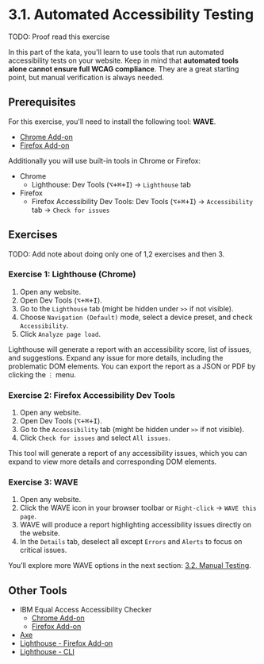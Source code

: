 # 3.1. Automated Accessibility Testing

TODO: Proof read this exercise

In this part of the kata, you'll learn to use tools that run automated accessibility tests on your website. Keep in mind that **automated tools alone cannot ensure full WCAG compliance**. They are a great starting point, but manual verification is always needed.

## Prerequisites

For this exercise, you'll need to install the following tool: **WAVE**.

- [Chrome Add-on](https://chrome.google.com/webstore/detail/wave-evaluation-tool/jbbplnpkjmmeebjpijfedlgcdilocofh)
- [Firefox Add-on](https://addons.mozilla.org/en-US/firefox/addon/wave-accessibility-tool/)

Additionally you will use built-in tools in Chrome or Firefox:

- Chrome
  - Lighthouse: Dev Tools (<kbd>⌥+⌘+I</kbd>) -> `Lighthouse` tab
- Firefox
  - Firefox Accessibility Dev Tools: Dev Tools (<kbd>⌥+⌘+I</kbd>) -> `Accessibility` tab -> `Check for issues`

## Exercises

TODO: Add note about doing only one of 1,2 exercises and then 3.

### Exercise 1: Lighthouse (Chrome)

1. Open any website.
2. Open Dev Tools (<kbd>⌥+⌘+I</kbd>).
3. Go to the `Lighthouse` tab (might be hidden under `>>` if not visible).
4. Choose `Navigation (Default)` mode, select a device preset, and check `Accessibility`.
5. Click `Analyze page load`.

Lighthouse will generate a report with an accessibility score, list of issues, and suggestions. Expand any issue for more details, including the problematic DOM elements. You can export the report as a JSON or PDF by clicking the `⋮` menu.

### Exercise 2: Firefox Accessibility Dev Tools

1. Open any website.
2. Open Dev Tools (<kbd>⌥+⌘+I</kbd>).
3. Go to the `Accessibility` tab (might be hidden under `>>` if not visible).
4. Click `Check for issues` and select `All issues`.

This tool will generate a report of any accessibility issues, which you can expand to view more details and corresponding DOM elements.

### Exercise 3: WAVE

1. Open any website.
2. Click the WAVE icon in your browser toolbar or `Right-click` -> `WAVE this page`.
3. WAVE will produce a report highlighting accessibility issues directly on the website.
4. In the `Details` tab, deselect all except `Errors` and `Alerts` to focus on critical issues.

You’ll explore more WAVE options in the next section: [3.2. Manual Testing](3.2-manual-testing.md).

## Other Tools

- IBM Equal Access Accessibility Checker
  - [Chrome Add-on](https://chrome.google.com/webstore/detail/ibm-equal-access-accessib/lkcagbfjnkomcinoddgooolagloogehp)
  - [Firefox Add-on](https://addons.mozilla.org/en-US/firefox/addon/accessibility-checker/)
- [Axe](https://www.deque.com/axe/devtools/)
- [Lighthouse - Firefox Add-on](https://addons.mozilla.org/en-US/firefox/addon/google-lighthouse/)
- [Lighthouse - CLI](https://github.com/GoogleChrome/lighthouse?tab=readme-ov-file#using-the-node-cli)
